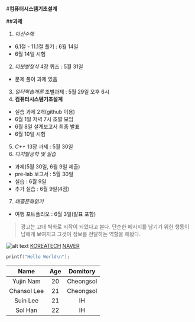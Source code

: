 #**컴퓨터시스템기초설계**

##**과제**

1. *이산수학*
 - 6.1절 - 11.1절 풀기 : 6월 14일
 - 6월 14일 시험
2. *미분방정식* 4장 퀴즈 : 5월 31일
 - 문제 풀이 과제 있음
3. *일터학습개론* 조별과제 : 5월 29일 오후 6시
4. **컴퓨터시스템기초설계**
 - 실습 과제 2개(github 이용)
 - 6월 1일 저녁 7시 조별 모임
 - 6월 8일 설계보고서 최종 발표
 - 6월 10일 시험
5. *C++* 13장 과제 : 5월 30일
6. *디지털공학 및 실습*
 - 과제(5월 30일, 6월 9일 제출)
 - pre-lab 보고서 : 5월 30일
 - 실습 : 6월 9일
 - 추가 실습 : 6월 9일(4점)
7. *대중문화읽기*
 - 여행 포트폴리오 : 6월 3일(발표 포함)

>광고는 고대 벽화로 시작이 되었다고 본다. 단순한 메시지를 남기기 위한 행동이 남에게 보여지고 그것이 정보를 전달하는 역할을 해왔다.

![alt text](http://portal.koreatech.ac.kr/images/logo.png)
[KOREATECH](https://www.koreatech.ac.kr)
[NAVER][1]

[1]: http://www.naver.com

```C
printf("Hello World\n");
```

|Name|Age|Domitory|
|:----:|:----:|:----:|
|Yujin Nam|20|Cheongsol|
|Chansol Lee|21|Cheongsol|
|Suin Lee|21|IH|
|Sol Han|22|IH|
